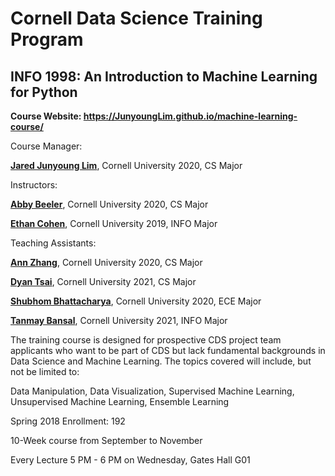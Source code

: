# Cornell Data Science Training Program
## INFO 1998: An Introduction to Machine Learning for Python

**Course Website: https://JunyoungLim.github.io/machine-learning-course/**

Course Manager:

**[Jared Junyoung Lim](https://github.com/JunyoungLim)**, Cornell University 2020, CS Major

Instructors:

**[Abby Beeler](https://github.com/abbyB)**, Cornell University 2020, CS Major

**[Ethan Cohen](https://github.com/ethanblake97)**, Cornell University 2019, INFO Major

Teaching Assistants:

**[Ann Zhang](https://www.linkedin.com/in/azhang216/)**, Cornell University 2020, CS Major

**[Dyan Tsai](https://github.com/rk635)**, Cornell University 2021, CS Major

**[Shubhom Bhattacharya](https://github.com/shubhomb)**, Cornell University 2020, ECE Major

**[Tanmay Bansal](https://github.com/rk635)**, Cornell University 2021, INFO Major

The training course is designed for prospective CDS project team applicants who want to be part of CDS but lack fundamental backgrounds in Data Science and Machine Learning.
The topics covered will include, but not be limited to:

Data Manipulation, Data Visualization, Supervised Machine Learning, Unsupervised Machine Learning, Ensemble Learning

Spring 2018 Enrollment: 192

10-Week course from September to November

Every Lecture 5 PM - 6 PM on Wednesday, Gates Hall G01

